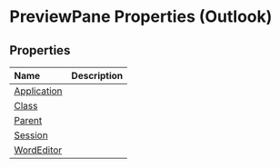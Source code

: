 
# PreviewPane Properties (Outlook)

## Properties



|**Name**|**Description**|
|:-----|:-----|
| [Application](19fc11bc-a777-349e-f708-3cfa9f24ecbd.md)||
| [Class](e6dd78bb-01d6-a351-156c-cb278435c922.md)||
| [Parent](ab92d2d9-ebc6-d9f0-ca37-04a61ee33f3f.md)||
| [Session](54509e05-d255-b96e-f037-14282791ea55.md)||
| [WordEditor](8c50e511-99ed-a691-352e-ae8f0942dbe5.md)||
